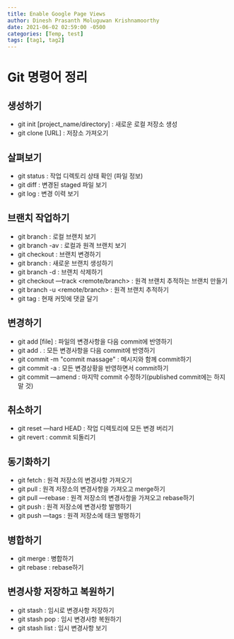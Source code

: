 ```yaml
---
title: Enable Google Page Views
author: Dinesh Prasanth Moluguwan Krishnamoorthy
date: 2021-06-02 02:59:00 -0500
categories: [Temp, test]
tags: [tag1, tag2]
---
```


# Git 명령어 정리

## 생성하기

- git init [project_name/directory] : 새로운 로컬 저장소 생성
- git clone [URL] : 저장소 가져오기

## 살펴보기

- git status : 작업 디렉토리 상태 확인 (파일 정보)
- git diff : 변경된 staged 파일 보기
- git log : 변경 이력 보기

## 브랜치 작업하기

- git branch : 로컬 브랜치 보기
- git branch -av : 로컬과 원격 브랜치 보기
- git checkout <branch> : 브랜치 변경하기
- git branch <new-branch> : 새로운 브랜치 생성하기
- git branch -d <branch> : 브랜치 삭제하기
- git checkout —track <remote/branch> : 원격 브랜치 추적하는 브랜치 만들기
- git branch -u <remote/branch> : 원격 브랜치 추적하기
- git tag <tag-name> : 현재 커밋에 댓글 달기

## 변경하기

- git add [file] : 파일의 변경사항을 다음 commit에 반영하기
- git add . : 모든 변경사항을 다음 commit에 반영하기
- git commit -m "commit massage" : 메시지와 함께 commit하기
- git commit -a : 모든 변경상황을 반영하면서 commit하기
- git commit —amend : 마지막 commit 수정하기(published commit에는 하지 말 것)

## 취소하기

- git reset —hard HEAD : 작업 디렉토리에 모든 변경 버리기
- git revert <commit> : commit 되돌리기

## 동기화하기

- git fetch <remote> : 원격 저장소의 변경사항 가져오기
- git pull <remote> <branch> : 원격 저장소의 변경사항을 가져오고 merge하기
- git pull —rebase : 원격 저장소의 변경사항을 가져오고 rebase하기
- git push : 원격 저장소에 변경사항 발행하기
- git push —tags : 원격 저장소에 태크 발행하기

## 병합하기

- git merge <branch> : 병합하기
- git rebase <branch> : rebase하기

## 변경사항 저장하고 복원하기

- git stash : 임시로 변경사항 저장하기
- git stash pop : 임시 변경사항 복원하기
- git stash list : 임시 변경사항 보기
